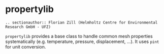 # propertylib

```{eval-rst}
.. sectionauthor:: Florian Zill (Helmholtz Centre for Environmental Research GmbH - UFZ)
```

`propertylib` provides a base class to handle common mesh properties systematically (e.g. temperature, pressure, displacement, ...).
It uses `pint` for unit conversion.
